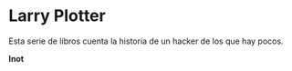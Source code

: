 # Larry Plotter

Esta serie de libros cuenta la historia de un hacker de los que hay pocos.

**Inot**
